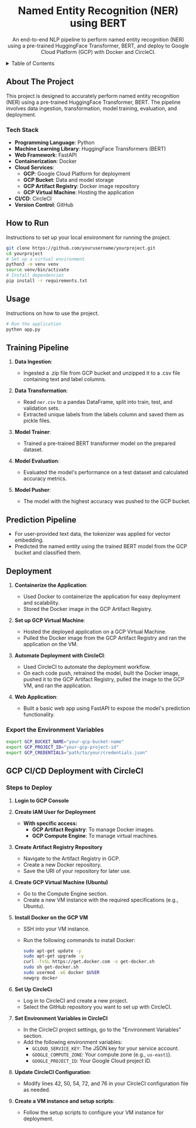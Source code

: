 <div>
  <h1 align="center">Named Entity Recognition (NER) using BERT</h1>

  <p align="center">
    An end-to-end NLP pipeline to perform named entity recognition (NER) using a pre-trained HuggingFace Transformer, BERT, and deploy to Google Cloud Platform (GCP) with Docker and CircleCI.
  </p>
</div>

<details>
  <summary>Table of Contents</summary>
  <ol>
    <li>
      <a href="#about-the-project">About The Project</a>
      <ul>
        <li><a href="#tech-stack">Tech Stack</a></li>
      </ul>
    </li>
    <li>
      <a href="#how-to-run">How to Run</a>
    </li>
    <li>
      <a href="#training-pipeline">Training Pipeline</a>
    </li>
    <li>
      <a href="#prediction-pipeline">Prediction Pipeline</a>
    </li>
    <li>
      <a href="#deployment">Deployment</a>
    </li>
    <li>
      <a href="#workflow">Workflow</a>
    </li>
    <li>
      <a href="#gcp-cicd-deployment-with-circleci">GCP CI/CD Deployment with CircleCI</a>
    </li>
  </ol>
</details>

## About The Project

This project is designed to accurately perform named entity recognition (NER) using a pre-trained HuggingFace Transformer, BERT. The pipeline involves data ingestion, transformation, model training, evaluation, and deployment.

### Tech Stack

- **Programming Language**: Python
- **Machine Learning Library**: HuggingFace Transformers (BERT)
- **Web Framework**: FastAPI
- **Containerization**: Docker
- **Cloud Services**: 
  - **GCP**: Google Cloud Platform for deployment
  - **GCP Bucket**: Data and model storage
  - **GCP Artifact Registry**: Docker image repository
  - **GCP Virtual Machine**: Hosting the application
- **CI/CD**: CircleCI
- **Version Control**: GitHub

## How to Run

Instructions to set up your local environment for running the project.

```bash
git clone https://github.com/yourusername/yourproject.git
cd yourproject
# Set up a virtual environment
python3 -m venv venv
source venv/bin/activate
# Install dependencies
pip install -r requirements.txt
```

## Usage

Instructions on how to use the project.

```bash
# Run the application
python app.py
```

## Training Pipeline

1. **Data Ingestion**: 
   - Ingested a .zip file from GCP bucket and unzipped it to a .csv file containing text and label columns.

2. **Data Transformation**:
   - Read `ner.csv` to a pandas DataFrame, split into train, test, and validation sets.
   - Extracted unique labels from the labels column and saved them as pickle files.

3. **Model Trainer**:
   - Trained a pre-trained BERT transformer model on the prepared dataset.

4. **Model Evaluation**:
   - Evaluated the model's performance on a test dataset and calculated accuracy metrics.

5. **Model Pusher**:
   - The model with the highest accuracy was pushed to the GCP bucket.

## Prediction Pipeline

- For user-provided text data, the tokenizer was applied for vector embedding.
- Predicted the named entity using the trained BERT model from the GCP bucket and classified them.

## Deployment

1. **Containerize the Application**:
   - Used Docker to containerize the application for easy deployment and scalability.
   - Stored the Docker image in the GCP Artifact Registry.

2. **Set up GCP Virtual Machine**:
   - Hosted the deployed application on a GCP Virtual Machine.
   - Pulled the Docker image from the GCP Artifact Registry and ran the application on the VM.

3. **Automate Deployment with CircleCI**:
   - Used CircleCI to automate the deployment workflow.
   - On each code push, retrained the model, built the Docker image, pushed it to the GCP Artifact Registry, pulled the image to the GCP VM, and ran the application.

4. **Web Application**:
   - Built a basic web app using FastAPI to expose the model's prediction functionality.

### Export the Environment Variables

```bash
export GCP_BUCKET_NAME="your-gcp-bucket-name"
export GCP_PROJECT_ID="your-gcp-project-id"
export GCP_CREDENTIALS="path/to/your/credentials.json"
```

## GCP CI/CD Deployment with CircleCI

### Steps to Deploy

1. **Login to GCP Console**

2. **Create IAM User for Deployment**
   - **With specific access:**
     - **GCP Artifact Registry**: To manage Docker images.
     - **GCP Compute Engine**: To manage virtual machines.

3. **Create Artifact Registry Repository**
   - Navigate to the Artifact Registry in GCP.
   - Create a new Docker repository.
   - Save the URI of your repository for later use.

4. **Create GCP Virtual Machine (Ubuntu)**
   - Go to the Compute Engine section.
   - Create a new VM instance with the required specifications (e.g., Ubuntu).

5. **Install Docker on the GCP VM**
   - SSH into your VM instance.
   - Run the following commands to install Docker:

     ```bash
     sudo apt-get update -y
     sudo apt-get upgrade -y
     curl -fsSL https://get.docker.com -o get-docker.sh
     sudo sh get-docker.sh
     sudo usermod -aG docker $USER
     newgrp docker
     ```

6. **Set Up CircleCI**
   - Log in to CircleCI and create a new project.
   - Select the GitHub repository you want to set up with CircleCI.

7. **Set Environment Variables in CircleCI**
   - In the CircleCI project settings, go to the "Environment Variables" section.
   - Add the following environment variables:
     - `GCLOUD_SERVICE_KEY`: The JSON key for your service account.
     - `GOOGLE_COMPUTE_ZONE`: Your compute zone (e.g., `us-east1`).
     - `GOOGLE_PROJECT_ID`: Your Google Cloud project ID.

8. **Update CircleCI Configuration**:
   - Modify lines 42, 50, 54, 72, and 76 in your CircleCI configuration file as needed.

9. **Create a VM instance and setup scripts**:
   - Follow the setup scripts to configure your VM instance for deployment.
